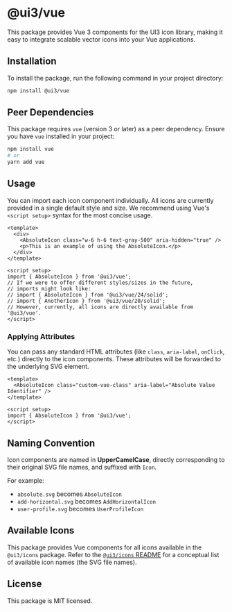 # @ui3/vue

This package provides Vue 3 components for the UI3 icon library, making it easy to integrate scalable vector icons into your Vue applications.

## Installation

To install the package, run the following command in your project directory:

```bash
npm install @ui3/vue
```

## Peer Dependencies

This package requires `vue` (version 3 or later) as a peer dependency. Ensure you have `vue` installed in your project:

```bash
npm install vue
# or
yarn add vue
```

## Usage

You can import each icon component individually. All icons are currently provided in a single default style and size. We recommend using Vue's `<script setup>` syntax for the most concise usage.

```vue
<template>
  <div>
    <AbsoluteIcon class="w-6 h-6 text-gray-500" aria-hidden="true" />
    <p>This is an example of using the AbsoluteIcon.</p>
  </div>
</template>

<script setup>
import { AbsoluteIcon } from '@ui3/vue';
// If we were to offer different styles/sizes in the future,
// imports might look like:
// import { AbsoluteIcon } from '@ui3/vue/24/solid';
// import { AnotherIcon } from '@ui3/vue/20/solid';
// However, currently, all icons are directly available from '@ui3/vue'.
</script>
```

### Applying Attributes

You can pass any standard HTML attributes (like `class`, `aria-label`, `onClick`, etc.) directly to the icon components. These attributes will be forwarded to the underlying SVG element.

```vue
<template>
  <AbsoluteIcon class="custom-vue-class" aria-label="Absolute Value Identifier" />
</template>

<script setup>
import { AbsoluteIcon } from '@ui3/vue';
</script>
```

## Naming Convention

Icon components are named in **UpperCamelCase**, directly corresponding to their original SVG file names, and suffixed with `Icon`.

For example:
- `absolute.svg` becomes `AbsoluteIcon`
- `add-horizontal.svg` becomes `AddHorizontalIcon`
- `user-profile.svg` becomes `UserProfileIcon`

## Available Icons

This package provides Vue components for all icons available in the `@ui3/icons` package. Refer to the [`@ui3/icons` README](../icons/README.md) for a conceptual list of available icon names (the SVG file names).

## License

This package is MIT licensed.
